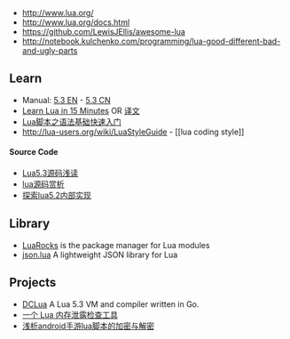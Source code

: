 - http://www.lua.org/
- http://www.lua.org/docs.html
- https://github.com/LewisJEllis/awesome-lua
- http://notebook.kulchenko.com/programming/lua-good-different-bad-and-ugly-parts



## Learn
- Manual: [5.3 EN](http://www.lua.org/manual/5.3/) - [5.3 CN](http://cloudwu.github.io/lua53doc/)
- [Learn Lua in 15 Minutes](http://tylerneylon.com/a/learn-lua/) OR [译文](http://blog.jobbole.com/70480/)
- [Lua脚本之语法基础快速入门](http://www.cocos.com/doc/tutorial/show?id=1929)
- http://lua-users.org/wiki/LuaStyleGuide - [[lua coding style]]
#### Source Code
- [Lua5.3源码浅读](http://sunhantao.github.io/2016/02/05/Lua5.3%E6%BA%90%E7%A0%81%E6%B5%85%E8%AF%BB/)
- [lua源码赏析](http://blog.codingnow.com/2013/01/reading_lua_vm.html)
- [探索lua5.2内部实现](http://blog.csdn.net/yuanlin2008/article/category/1307277)



## Library
- [LuaRocks](https://luarocks.org/) is the package manager for Lua modules
- [json.lua](https://github.com/rxi/json.lua) A lightweight JSON library for Lua



## Projects
- [DCLua](https://github.com/milochristiansen/lua) A Lua 5.3 VM and compiler written in Go.
- [一个 Lua 内存泄露检查工具](http://blog.codingnow.com/2012/12/lua_snapshot.html)
- [浅析android手游lua脚本的加密与解密](https://bbs.pediy.com/thread-216969-1.htm)
